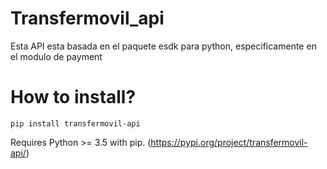 # Transfermovil_api
Esta API esta basada en el paquete esdk para python, especificamente en el 
modulo de payment

# How to install?

    pip install transfermovil-api
 
 Requires Python >= 3.5 with pip. (https://pypi.org/project/transfermovil-api/)


